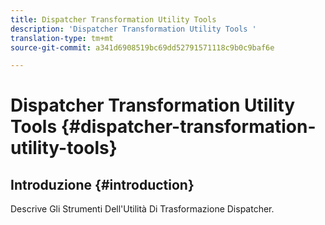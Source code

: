 ```yaml
---
title: Dispatcher Transformation Utility Tools
description: 'Dispatcher Transformation Utility Tools '
translation-type: tm+mt
source-git-commit: a341d6908519bc69dd52791571118c9b0c9baf6e

---
```



# Dispatcher Transformation Utility Tools {#dispatcher-transformation-utility-tools}

## Introduzione {#introduction}

Descrive Gli Strumenti Dell&#39;Utilità Di Trasformazione Dispatcher.
